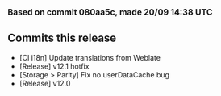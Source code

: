 ### Based on commit 080aa5c, made 20/09 14:38 UTC
## Commits this release
  - [CI i18n] Update translations from Weblate
  - [Release] v12.1 hotfix
  - [Storage > Parity] Fix no userDataCache bug
  - [Release] v12.0